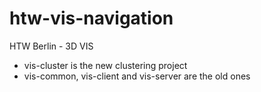 htw-vis-navigation
==================

HTW Berlin - 3D VIS

* vis-cluster is the new clustering project
* vis-common, vis-client and vis-server are the old ones
